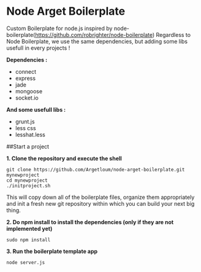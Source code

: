 Node Arget Boilerplate
=======================
Custom Boilerplate for node.js inspired by node-boilerplate(https://github.com/robrighter/node-boilerplate)
Regardless to Node Boilerplate, we use the same dependencies, but adding some libs usefull in every projects !


**Dependencies :**
  - connect
  - express
  - jade
  - mongoose
  - socket.io

**And some usefull libs :**
  - grunt.js
  - less css
  - lesshat.less

##Start a project

**1. Clone the repository and execute the shell**

	git clone https://github.com/Argetloum/node-arget-boilerplate.git mynewproject
	cd mynewproject
	./initproject.sh

This will copy down all of the boilerplate files, organize them appropriately and init a fresh new git repository within which you can build your next big thing.

**2. Do npm install to install the dependencies (only if they are not implemented yet)**

	sudo npm install

**3. Run the boilerplate template app**

	node server.js

